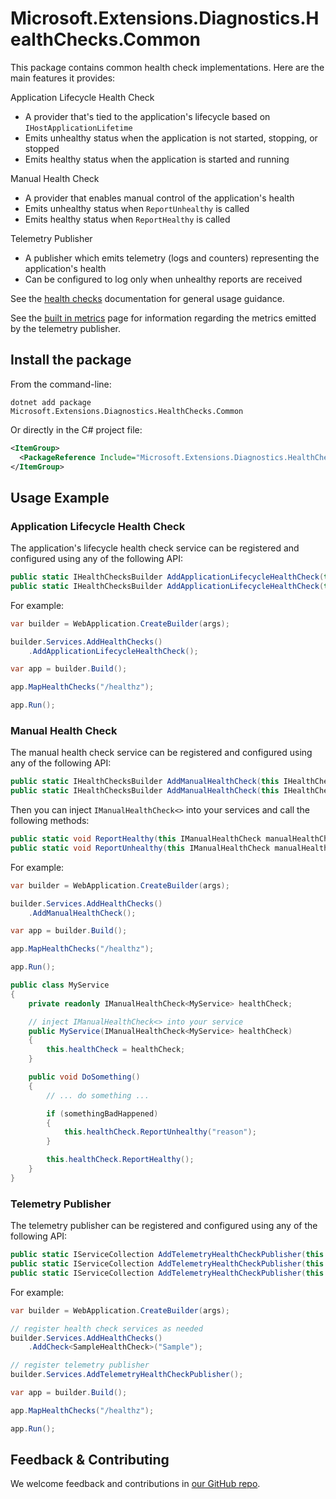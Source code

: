 # Microsoft.Extensions.Diagnostics.HealthChecks.Common

This package contains common health check implementations. Here are the main features it provides:

Application Lifecycle Health Check
- A provider that's tied to the application's lifecycle based on `IHostApplicationLifetime`
- Emits unhealthy status when the application is not started, stopping, or stopped
- Emits healthy status when the application is started and running

Manual Health Check
- A provider that enables manual control of the application's health
- Emits unhealthy status when `ReportUnhealthy` is called
- Emits healthy status when `ReportHealthy` is called

Telemetry Publisher
- A publisher which emits telemetry (logs and counters) representing the application's health
- Can be configured to log only when unhealthy reports are received

See the [health checks](https://learn.microsoft.com/aspnet/core/host-and-deploy/health-checks) documentation for general usage guidance.

See the [built in metrics](https://learn.microsoft.com/en-us/dotnet/core/diagnostics/built-in-metrics-diagnostics#meter-microsoftextensionsdiagnosticshealthchecks) page for information regarding the metrics emitted by the telemetry publisher.

## Install the package

From the command-line:

```console
dotnet add package Microsoft.Extensions.Diagnostics.HealthChecks.Common
```

Or directly in the C# project file:

```xml
<ItemGroup>
  <PackageReference Include="Microsoft.Extensions.Diagnostics.HealthChecks.Common" Version="[CURRENTVERSION]" />
</ItemGroup>
```

## Usage Example

### Application Lifecycle Health Check

The application's lifecycle health check service can be registered and configured using any of the following API:

```csharp
public static IHealthChecksBuilder AddApplicationLifecycleHealthCheck(this IHealthChecksBuilder builder, params string[] tags)
public static IHealthChecksBuilder AddApplicationLifecycleHealthCheck(this IHealthChecksBuilder builder, IEnumerable<string> tags)
```

For example:

```csharp
var builder = WebApplication.CreateBuilder(args);

builder.Services.AddHealthChecks()
    .AddApplicationLifecycleHealthCheck();

var app = builder.Build();

app.MapHealthChecks("/healthz");

app.Run();
```

### Manual Health Check

The manual health check service can be registered and configured using any of the following API:

```csharp
public static IHealthChecksBuilder AddManualHealthCheck(this IHealthChecksBuilder builder, params string[] tags)
public static IHealthChecksBuilder AddManualHealthCheck(this IHealthChecksBuilder builder, IEnumerable<string> tags)
```

Then you can inject `IManualHealthCheck<>` into your services and call the following methods:

```csharp
public static void ReportHealthy(this IManualHealthCheck manualHealthCheck)
public static void ReportUnhealthy(this IManualHealthCheck manualHealthCheck, string reason)
```

For example:

```csharp
var builder = WebApplication.CreateBuilder(args);

builder.Services.AddHealthChecks()
    .AddManualHealthCheck();

var app = builder.Build();

app.MapHealthChecks("/healthz");

app.Run();

public class MyService
{
    private readonly IManualHealthCheck<MyService> healthCheck;

    // inject IManualHealthCheck<> into your service
    public MyService(IManualHealthCheck<MyService> healthCheck)
    {
        this.healthCheck = healthCheck;
    }

    public void DoSomething()
    {
        // ... do something ...

        if (somethingBadHappened)
        {
            this.healthCheck.ReportUnhealthy("reason");
        }

        this.healthCheck.ReportHealthy();
    }
}
```

### Telemetry Publisher

The telemetry publisher can be registered and configured using any of the following API:

```csharp
public static IServiceCollection AddTelemetryHealthCheckPublisher(this IServiceCollection services)
public static IServiceCollection AddTelemetryHealthCheckPublisher(this IServiceCollection services, IConfigurationSection section)
public static IServiceCollection AddTelemetryHealthCheckPublisher(this IServiceCollection services, Action<TelemetryHealthCheckPublisherOptions> configure)
```

For example:

```csharp
var builder = WebApplication.CreateBuilder(args);

// register health check services as needed
builder.Services.AddHealthChecks()
    .AddCheck<SampleHealthCheck>("Sample");

// register telemetry publisher
builder.Services.AddTelemetryHealthCheckPublisher();

var app = builder.Build();

app.MapHealthChecks("/healthz");

app.Run();
```

## Feedback & Contributing

We welcome feedback and contributions in [our GitHub repo](https://github.com/dotnet/extensions).
